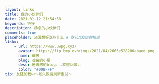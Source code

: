 ```yaml
---
layout: links
title: 我的小伙伴们
date: 2021-01-12 21:54:58
keywords: 链接
description: 杨念的小伙伴们
comments: true
placeholder: 还没想好说些什么 # 默认对友链的描述
links:
    - url: https://www.uwpg.xyz/
      avatar: https://ftp.bmp.ovh/imgs/2021/04/2665e528280abaed.png
      name: 魂酱
      blog: 魂酱的小屋
      desc: 是魂酱的blog...欢迎回家..
      color: "#00BFFF"
tip: 友链加载中～如失败请刷新重试～
---
```

